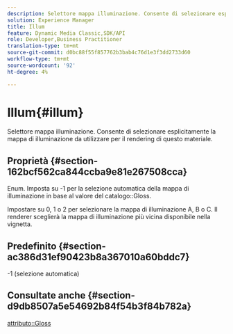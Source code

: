 ```yaml
---
description: Selettore mappa illuminazione. Consente di selezionare esplicitamente la mappa di illuminazione da utilizzare per il rendering di questo materiale.
solution: Experience Manager
title: Illum
feature: Dynamic Media Classic,SDK/API
role: Developer,Business Practitioner
translation-type: tm+mt
source-git-commit: d0bc88f55f857762b3bab4c76d1e3f3dd2733d60
workflow-type: tm+mt
source-wordcount: '92'
ht-degree: 4%

---
```



# Illum{#illum}

Selettore mappa illuminazione. Consente di selezionare esplicitamente la mappa di illuminazione da utilizzare per il rendering di questo materiale.

## Proprietà {#section-162bcf562ca844ccba9e81e267508cca}

Enum. Imposta su -1 per la selezione automatica della mappa di illuminazione in base al valore del catalogo::Gloss.

Impostare su 0, 1 o 2 per selezionare la mappa di illuminazione A, B o C. Il renderer sceglierà la mappa di illuminazione più vicina disponibile nella vignetta.

## Predefinito {#section-ac386d31ef90423b8a367010a60bddc7}

-1 (selezione automatica)

## Consultate anche {#section-d9db8507a5e54692b84f54b3f84b782a}

[attributo::Gloss](../../../../../ir-api/material-cat/image-rendering-api-ref/c-ir-material-catalog/c-ir-material-data-reference/r-ir-cat-gloss.md#reference-5277f62a67e2408ab94699aa712f1eeb)

